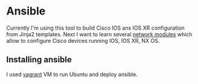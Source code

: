 # Ansible

Currently I'm using this tool to build Cisco IOS ans IOS XR configuration from Jinja2 templates. Next I want to learn several [network modules](http://docs.ansible.com/ansible/list_of_network_modules.html) which allow to configure Cisco devices running IOS, IOS XR, NX OS.

## Installing ansible

I used [vagrant](/vagrant/README.md) VM to run Ubuntu and deploy ansible.


